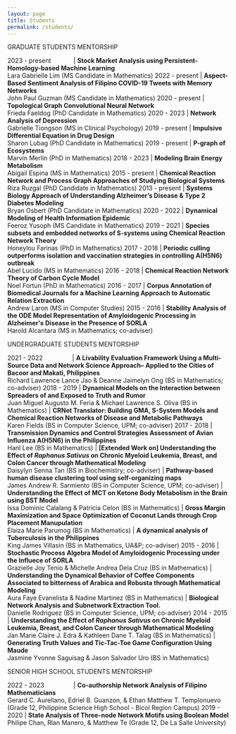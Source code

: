 ```yaml
---
layout: page
title: Students
permalink: /students/
---
```

GRADUATE STUDENTS MENTORSHIP

2023 - present &nbsp; &nbsp; &nbsp; &nbsp; &nbsp; &nbsp; | **Stock Market Analysis using Persistent-Homology-based Machine Learning** <br> Lara Gabrielle Lim (MS Candidate in Mathematics)
2022 - present | **Aspect-Based Sentiment Analysis of Filipino COVID-19 Tweets with Memory Networks** <br> John Paul Guzman (MS Candidate in Mathematics)
2020 - present | **Topological Graph Convolutional Neural Network** <br> Frieda Faeldog (PhD Candidate in Mathematics)
2020 - 2023 | **Network Analysis of Depression** <br> Gabrielle Tiongson (MS in Clinical Psychology)
2019 - present | **Impulsive Differential Equation in Drug Design** <br> Sharon Lubag (PhD Candidate in Mathematics)
2019 - present | **P-graph of Ecosystems** <br> Marvin Merlin (PhD in Mathematics)
2018 - 2023 | **Modeling Brain Energy Metabolism** <br> Abigail Espina (MS in Mathematics)
2015 - present | **Chemical Reaction Network and Process Graph Approaches of Studying Biological Systems** <br> Riza Ruzgal (PhD Candidate in Mathematics)
2013 - present | **Systems Biology Approach of Understanding Alzheimer’s Disease & Type 2 Diabetes Modeling** <br> Bryan Osbert (PhD Candidate in Mathematics)
2020 - 2022 | **Dynamical Modeling of Health Information Epidemic** <br> Feeroz Yusoph (MS Candidate in Mathematics)
2019 - 2021 | **Species subsets and embedded networks of S-systems using Chemical Reaction Network Theory** <br> Honeylou Farinas (PhD in Mathematics)
2017 - 2018 | **Periodic culling outperforms isolation and vaccination strategies in controlling A(H5N6) outbreak** <br> Abel Lucido (MS in Mathematics)
2016 - 2018 | **Chemical Reaction Network Theory of Carbon Cycle Model** <br> Noel Fortun (PhD in Mathematics)
2016 - 2017 | **Corpus Annotation of Biomedical Journals for a Machine Learning Approach to Automatic Relation Extraction** <br> Andrew Laron (MS in Computer Studies)
2015 - 2016 | **Stability Analysis of the ODE Model Representation of Amyloidogenic Processing in Alzheimer's Disease in the Presence of SORLA** <br> Harold Alcantara (MS in Mathematics; co-adviser)


UNDERGRADUATE STUDENTS MENTORSHIP

2021 - 2022 &nbsp; &nbsp; &nbsp; &nbsp; &nbsp; &nbsp; &nbsp; &nbsp; | **A Livability Evaluation Framework Using a Multi-Source Data and Network Science Approach– Applied to the Cities of Bacoor and Makati, Philippines** <br> Richard Lawrence Lance Jao & Deanne Jaimelyn Ong (BS in Mathematics; co-adviser)
2018 - 2019 | **Dynamical Models on the Interaction between Spreaders of and Exposed to Truth and Rumor** <br> Juan Miguel Augusto M. Feria & Michael Lawrence S. Oliva (BS in Mathematics)
| **CRNet Translator: Building GMA, S-System Models and Chemical Reaction Networks of Disease and Metabolic Pathways** <br> Karen Fields (BS in Computer Science, UPM; co-adviser)
2017 - 2018 | **Transmission Dynamics and Control Strategies Assessment of Avian Influenza A(H5N6) in the Philippines** <br> Hanl Lee (BS in Mathematics)
| **[Extended Work on] Understanding the Effect of _Raphanus Sativus_ on Chronic Myeloid Leukemia, Breast, and Colon Cancer through Mathematical Modeling** <br> Daisylyn Senna Tan (BS in Biochemistry; co-adviser)
| **Pathway-based human disease clustering tool using self-organizing maps** <br> James Andrew R. Sarmiento (BS in Computer Science, UPM; co-adviser)
| **Understanding the Effect of MCT on Ketone Body Metabolism in the Brain using BST Model** <br> Issa Dominic Calalang & Patricia Celon (BS in Mathematics)
| **Gross Margin Maximization and Space Optimization of Coconut Lands through Crop Placement Manupulation** <br> Elaiza Marie Parumog (BS in Mathematics)
| **A dynamical analysis of Tuberculosis in the Philippines** <br> King James Villasin (BS in Mathematics, UA&P; co-adviser)
2015 - 2016 | **Stochastic Process Algebra Model of Amyloidogenic Processing under the Influece of SORLA** <br> Grazielle Joy Tenio & Michelle Andrea Dela Cruz (BS in Mathematics)
| **Understanding the Dynamical Behavior of Coffee Components Associated to bitterness of Arabica and Robusta through Mathematical Modeling** <br> Aura Faye Evanelista & Nadine Martinez (BS in Mathematics)
| **Biological Network Analysis and Subnetwork Extraction Tool.** <br> Danielle Rodriguez (BS in Computer Science, UPM; co-adviser)
2014 - 2015 | **Understanding the Effect of _Raphanus Sativus_ on Chronic Myeloid Leukemia, Breast, and Colon Cancer through Mathematical Modeling** <br> Jan Marie Claire J. Edra & Kathleen Dane T. Talag (BS in Mathematics)
| **Generating Truth Values and Tic-Tac-Toe Game Configuration Using Maude** <br> Jasmine Yvonne Saguisag & Jason Salvador Uro (BS in Mathematics)


SENIOR HIGH SCHOOL STUDENTS MENTORSHIP

2022 - 2023 &nbsp; &nbsp; &nbsp; &nbsp; &nbsp; &nbsp; &nbsp; &nbsp; | **Co-authorship Network Analysis of Filipino Mathematicians** <br> Gerard C. Aurellano, Edriel B. Guanzon, & Ethan Matthew T. Templonuevo (Grade 12, Philippine Science High School - Bicol Region Campus)
2019 - 2020 | **State Analysis of Three-node Network Motifs using Boolean Model** <br> Philipe Chan, Rlan Manero, & Matthew Te (Grade 12, De La Salle University)
